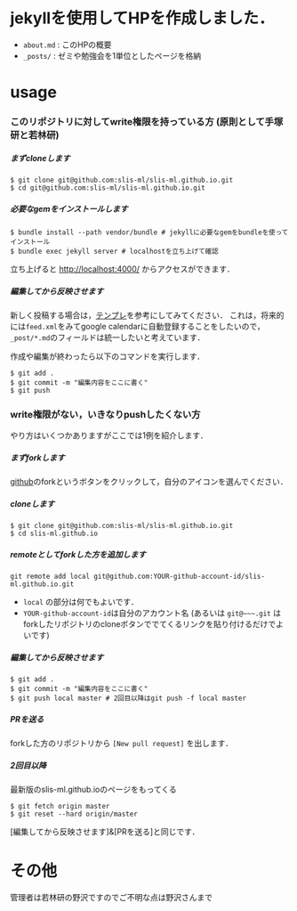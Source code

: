 # jekyllを使用してHPを作成しました．

- `about.md` : このHPの概要
- `_posts/` : ゼミや勉強会を1単位としたページを格納


# usage

### このリポジトリに対してwrite権限を持っている方 (原則として手塚研と若林研)

##### まずcloneします

```
$ git clone git@github.com:slis-ml/slis-ml.github.io.git
$ cd git@github.com:slis-ml/slis-ml.github.io.git
```

##### 必要なgemをインストールします

```
$ bundle install --path vendor/bundle # jekyllに必要なgemをbundleを使ってインストール
$ bundle exec jekyll server # localhostを立ち上げて確認
```

立ち上げると [http://localhost:4000/](http://localhost:4000/) からアクセスができます．


##### 編集してから反映させます

新しく投稿する場合は，[テンプレ](https://github.com/slis-ml/slis-ml.github.io/blob/4cc2303e1b859543809e098dcab7f19ff3b4147c/_post_template/2016-01-01-awesome_post.md)を参考にしてみてください．
これは，将来的には`feed.xml`をみてgoogle calendarに自動登録することをしたいので， `_post/*.md`のフィールドは統一したいと考えています．

作成や編集が終わったら以下のコマンドを実行します．

```
$ git add .
$ git commit -m "編集内容をここに書く"
$ git push
```

### write権限がない，いきなりpushしたくない方

やり方はいくつかありますがここでは1例を紹介します．

##### まずforkします

[github](https://github.com/slis-ml/slis-ml.github.io)のforkというボタンをクリックして，自分のアイコンを選んでください．

##### cloneします

```
$ git clone git@github.com:slis-ml/slis-ml.github.io.git
$ cd slis-ml.github.io
```

##### remoteとしてforkした方を追加します

```
git remote add local git@github.com:YOUR-github-account-id/slis-ml.github.io.git
```

- `local` の部分は何でもよいです．
- `YOUR-github-account-id`は自分のアカウント名 (あるいは `git@~~~.git` はforkしたリポジトリのcloneボタンででてくるリンクを貼り付けるだけでよいです)

##### 編集してから反映させます

```
$ git add .
$ git commit -m "編集内容をここに書く"
$ git push local master # 2回目以降はgit push -f local master
```

##### PRを送る

forkした方のリポジトリから `[New pull request]` を出します．

##### 2回目以降

最新版のslis-ml.github.ioのページをもってくる

```
$ git fetch origin master
$ git reset --hard origin/master
```

[編集してから反映させます]&[PRを送る]と同じです．


# その他

管理者は若林研の野沢ですのでご不明な点は野沢さんまで
